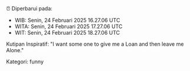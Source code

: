 ⏰ Diperbarui pada:
- WIB: Senin, 24 Februari 2025 16.27.06 UTC
- WITA: Senin, 24 Februari 2025 17.27.06 UTC
- WIT: Senin, 24 Februari 2025 18.27.06 UTC

Kutipan Inspiratif:
"I want some one to give me a Loan and then leave me Alone."


Kategori: funny

